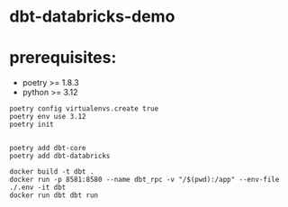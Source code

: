 # dbt-databricks-demo

# prerequisites:
* poetry >= 1.8.3
* python >= 3.12

```
poetry config virtualenvs.create true
poetry env use 3.12
poetry init


poetry add dbt-core
poetry add dbt-databricks

```



```
docker build -t dbt .
docker run -p 8581:8580 --name dbt_rpc -v "/$(pwd):/app" --env-file ./.env -it dbt
docker run dbt dbt run


```